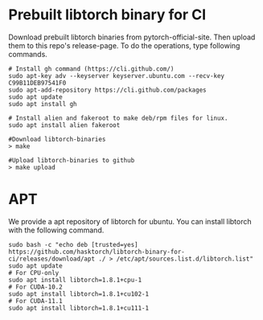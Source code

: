 # Prebuilt libtorch binary for CI

Download prebuilt libtorch binaries from pytorch-official-site.
Then upload them to this repo's release-page.
To do the operations, type following commands.

```
# Install gh command (https://cli.github.com/)
sudo apt-key adv --keyserver keyserver.ubuntu.com --recv-key C99B11DEB97541F0
sudo apt-add-repository https://cli.github.com/packages
sudo apt update
sudo apt install gh

# Install alien and fakeroot to make deb/rpm files for linux.
sudo apt install alien fakeroot

#Download libtorch-binaries
> make

#Upload libtorch-binaries to github
> make upload
```

# APT

We provide a apt repository of libtorch for ubuntu.
You can install libtorch with the following command.

```shell
sudo bash -c "echo deb [trusted=yes] https://github.com/hasktorch/libtorch-binary-for-ci/releases/download/apt ./ > /etc/apt/sources.list.d/libtorch.list"
sudo apt update
# For CPU-only
sudo apt install libtorch=1.8.1+cpu-1
# For CUDA-10.2
sudo apt install libtorch=1.8.1+cu102-1
# For CUDA-11.1
sudo apt install libtorch=1.8.1+cu111-1
```
